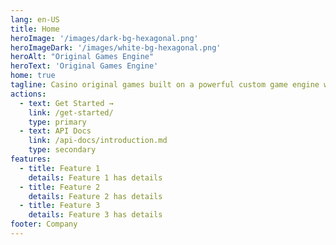 ```yaml
---
lang: en-US
title: Home
heroImage: '/images/dark-bg-hexagonal.png'
heroImageDark: '/images/white-bg-hexagonal.png'
heroAlt: "Original Games Engine"
heroText: 'Original Games Engine'
home: true
tagline: Casino original games built on a powerful custom game engine written in GO
actions:
  - text: Get Started →
    link: /get-started/
    type: primary
  - text: API Docs
    link: /api-docs/introduction.md
    type: secondary
features:
  - title: Feature 1
    details: Feature 1 has details
  - title: Feature 2
    details: Feature 2 has details
  - title: Feature 3
    details: Feature 3 has details
footer: Company
---
```

